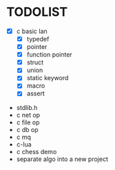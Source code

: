 # TODOLIST

- [x] c basic lan
  - [x] typedef
  - [x] pointer
  - [x] function pointer
  - [x] struct
  - [x] union
  - [x] static keyword
  - [x] macro
  - [x] assert
- stdlib.h
- c net op
- c file op
- c db op
- c mq
- c-lua
- c chess demo
- separate algo into a new project

